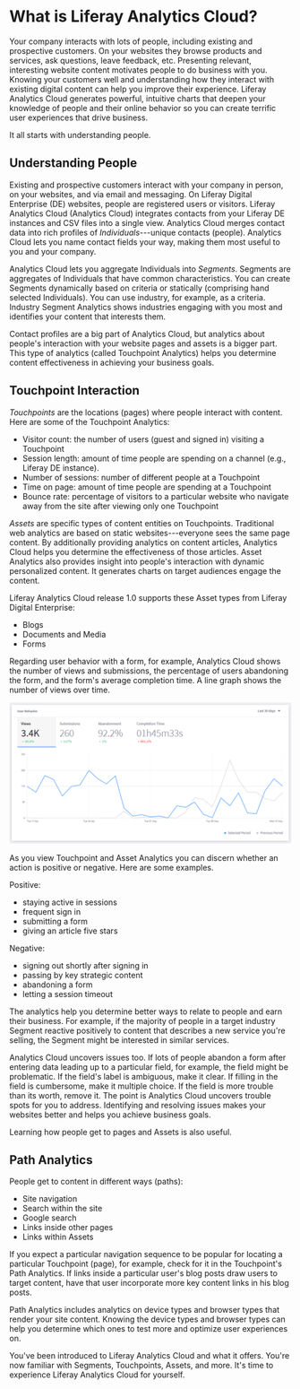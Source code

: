 # What is Liferay Analytics Cloud?

Your company interacts with lots of people, including existing and prospective
customers. On your websites they browse products and services, ask questions,
leave feedback, etc. Presenting relevant, interesting website content motivates
people to do business with you. Knowing your customers well and understanding
how they interact with existing digital content can help you improve their
experience. Liferay Analytics Cloud generates powerful, intuitive charts that
deepen your knowledge of people and their online behavior so you can create
terrific user experiences that drive business. 

It all starts with understanding people.

## Understanding People 

Existing and prospective customers interact with your company in person, on your
websites, and via email and messaging. On Liferay Digital Enterprise (DE)
websites, people are registered users or visitors. Liferay Analytics Cloud
(Analytics Cloud) integrates contacts from your Liferay DE instances and CSV
files into a single view. Analytics Cloud merges contact data into rich profiles
of *Individuals*---unique contacts (people). Analytics Cloud lets you name
contact fields your way, making them most useful to you and your company.

Analytics Cloud lets you aggregate Individuals into *Segments*. Segments are
aggregates of Individuals that have common characteristics. You can create
Segments dynamically based on criteria or statically (comprising hand selected
Individuals). You can use industry, for example, as a criteria. Industry Segment
Analytics shows industries engaging with you most and identifies your content
that interests them. 

Contact profiles are a big part of Analytics Cloud, but analytics about people's
interaction with your website pages and assets is a bigger part. This type of
analytics (called Touchpoint Analytics) helps you determine content
effectiveness in achieving your business goals. 

## Touchpoint Interaction

*Touchpoints* are the locations (pages) where people interact with content. Here
are some of the Touchpoint Analytics: 

-   Visitor count: the number of users (guest and signed in) visiting a 
    Touchpoint
-   Session length: amount of time people are spending on a channel (e.g., 
    Liferay DE instance). 
-   Number of sessions: number of different people at a Touchpoint
-   Time on page: amount of time people are spending at a Touchpoint
-   Bounce rate: percentage of visitors to a particular website who navigate 
    away from the site after viewing only one Touchpoint

*Assets* are specific types of content entities on Touchpoints. Traditional web 
analytics are based on static websites---everyone sees the same page content. By
additionally providing analytics on content articles, Analytics Cloud helps you
determine the effectiveness of those articles. Asset Analytics also provides
insight into people's interaction with dynamic personalized content. It
generates charts on target audiences engage the content.

Liferay Analytics Cloud release 1.0 supports these Asset types from Liferay
Digital Enterprise:

- Blogs
- Documents and Media
- Forms

Regarding user behavior with a form, for example, Analytics Cloud shows the
number of views and submissions, the percentage of users abandoning the form,
and the form's average completion time. A line graph shows the number of views
over time.

![Figure 1: Analytics Cloud shows you how users interact with your forms.](../images/intro-form-behavior-card.png)

As you view Touchpoint and Asset Analytics you can discern whether an action is
positive or negative. Here are some examples. 

Positive:

- staying active in sessions
- frequent sign in
- submitting a form 
- giving an article five stars

Negative:

- signing out shortly after signing in
- passing by key strategic content
- abandoning a form
- letting a session timeout

The analytics help you determine better ways to relate to people and earn their
business. For example, if the majority of people in a target industry Segment
reactive positively to content that describes a new service you're selling, the
Segment might be interested in similar services. 

Analytics Cloud uncovers issues too. If lots of people abandon a form after
entering data leading up to a particular field, for example, the field might be
problematic. If the field's label is ambiguous, make it clear. If filling in the
field is cumbersome, make it multiple choice. If the field is more trouble than
its worth, remove it. The point is Analytics Cloud uncovers trouble spots for
you to address. Identifying and resolving issues makes your websites better and
helps you achieve business goals. 

Learning how people get to pages and Assets is also useful.

## Path Analytics

People get to content in different ways (paths):

- Site navigation
- Search within the site
- Google search
- Links inside other pages
- Links within Assets

If you expect a particular navigation sequence to be popular for locating a
particular Touchpoint (page), for example, check for it in the Touchpoint's Path
Analytics. If links inside a particular user's blog posts draw users to target
content, have that user incorporate more key content links in his blog posts. 

Path Analytics includes analytics on device types and browser types that render
your site content. Knowing the device types and browser types can help you
determine which ones to test more and optimize user experiences on. 

You've been introduced to Liferay Analytics Cloud and what it offers. You're now
familiar with Segments, Touchpoints, Assets, and more. It's time to experience
Liferay Analytics Cloud for yourself.
